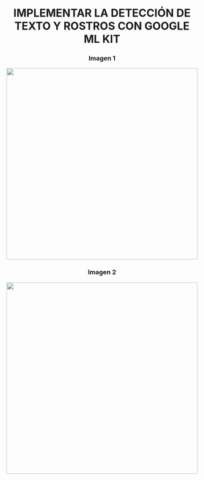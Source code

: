 <div align="center">
  <h1><strong>IMPLEMENTAR LA DETECCIÓN DE TEXTO Y ROSTROS CON GOOGLE ML KIT</strong></h1>
</div>

<div align="center">
  <h3>Imagen 1</h3>
  <img src="https://github.com/user-attachments/assets/419941d3-8e7a-4704-bf56-7f17952eb878" width="500"/>
</div>

<div align="center">
  <h3>Imagen 2</h3>
  <img src="https://github.com/user-attachments/assets/61dae284-b73c-4e5a-a4fa-8cae25240a8d" width="500"/>
</div>
